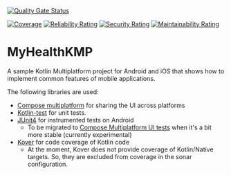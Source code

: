 [![Quality Gate Status](https://sonarcloud.io/api/project_badges/measure?project=Knthcame_MyHealthKMP&metric=alert_status)](https://sonarcloud.io/summary/new_code?id=Knthcame_MyHealthKMP)

[![Coverage](https://sonarcloud.io/api/project_badges/measure?project=Knthcame_MyHealthKMP&metric=coverage)](https://sonarcloud.io/summary/new_code?id=Knthcame_MyHealthKMP)
[![Reliability Rating](https://sonarcloud.io/api/project_badges/measure?project=Knthcame_MyHealthKMP&metric=reliability_rating)](https://sonarcloud.io/summary/new_code?id=Knthcame_MyHealthKMP)
[![Security Rating](https://sonarcloud.io/api/project_badges/measure?project=Knthcame_MyHealthKMP&metric=security_rating)](https://sonarcloud.io/summary/new_code?id=Knthcame_MyHealthKMP)
[![Maintainability Rating](https://sonarcloud.io/api/project_badges/measure?project=Knthcame_MyHealthKMP&metric=sqale_rating)](https://sonarcloud.io/summary/new_code?id=Knthcame_MyHealthKMP)

# MyHealthKMP
A sample Kotlin Multiplatform project for Android and iOS that shows how to implement common features of mobile applications.

The following libraries are used:
- [Compose multiplatform](https://www.jetbrains.com/compose-multiplatform/) for sharing the UI across platforms
- [Kotlin-test](https://kotlinlang.org/api/core/kotlin-test/) for unit tests.
- [JUnit4](https://junit.org/junit4/) for instrumented tests on Android
  - To be migrated to [Compose Multiplatform UI tests](https://www.jetbrains.com/help/kotlin-multiplatform-dev/compose-test.html) when it's a bit more stable (currently experimental)
- [Kover](https://github.com/Kotlin/kotlinx-kover) for code coverage of Kotlin code
  - At the moment, Kover does not provide coverage of Kotlin/Native targets. So, they are excluded from coverage in the sonar configuration.
